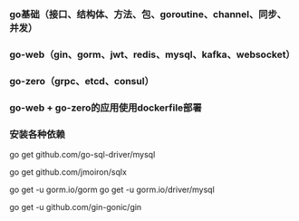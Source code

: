 ### go基础（接口、结构体、方法、包、goroutine、channel、同步、并发）

### go-web（gin、gorm、jwt、redis、mysql、kafka、websocket）

### go-zero（grpc、etcd、consul）

### go-web + go-zero的应用使用dockerfile部署

### 安装各种依赖

go get github.com/go-sql-driver/mysql

go get github.com/jmoiron/sqlx

go get -u gorm.io/gorm
go get -u gorm.io/driver/mysql

go get -u github.com/gin-gonic/gin
